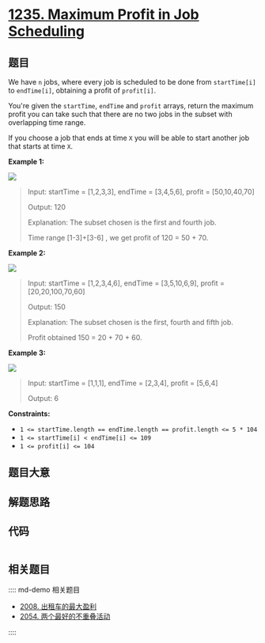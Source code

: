 # [1235. Maximum Profit in Job Scheduling](https://leetcode.com/problems/maximum-profit-in-job-scheduling/)

## 题目

We have `n` jobs, where every job is scheduled to be done from `startTime[i]`
to `endTime[i]`, obtaining a profit of `profit[i]`.

You're given the `startTime`, `endTime` and `profit` arrays, return the
maximum profit you can take such that there are no two jobs in the subset with
overlapping time range.

If you choose a job that ends at time `X` you will be able to start another
job that starts at time `X`.



**Example 1:**

**![](https://assets.leetcode.com/uploads/2019/10/10/sample1_1584.png)**

> Input: startTime = [1,2,3,3], endTime = [3,4,5,6], profit = [50,10,40,70]
> 
> Output: 120
> 
> Explanation: The subset chosen is the first and fourth job. 
> 
> Time range [1-3]+[3-6] , we get profit of 120 = 50 + 70.

**Example 2:**

**![](https://assets.leetcode.com/uploads/2019/10/10/sample22_1584.png)**

> Input: startTime = [1,2,3,4,6], endTime = [3,5,10,6,9], profit = [20,20,100,70,60]
> 
> Output: 150
> 
> Explanation: The subset chosen is the first, fourth and fifth job. 
> 
> Profit obtained 150 = 20 + 70 + 60.

**Example 3:**

**![](https://assets.leetcode.com/uploads/2019/10/10/sample3_1584.png)**

> Input: startTime = [1,1,1], endTime = [2,3,4], profit = [5,6,4]
> 
> Output: 6

**Constraints:**

  * `1 <= startTime.length == endTime.length == profit.length <= 5 * 104`
  * `1 <= startTime[i] < endTime[i] <= 109`
  * `1 <= profit[i] <= 104`


## 题目大意

## 解题思路

## 代码

```javascript

```

## 相关题目

:::: md-demo 相关题目
- [2008. 出租车的最大盈利](https://leetcode.com/problems/maximum-earnings-from-taxi)
- [2054. 两个最好的不重叠活动](https://leetcode.com/problems/two-best-non-overlapping-events)

::::
